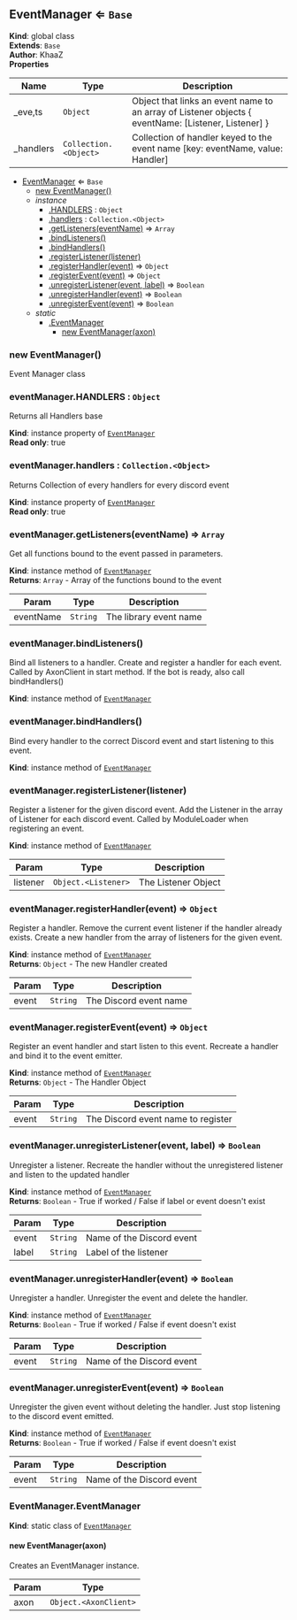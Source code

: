 <a name="EventManager"></a>

## EventManager ⇐ <code>Base</code>
**Kind**: global class  
**Extends**: <code>Base</code>  
**Author**: KhaaZ  
**Properties**

| Name | Type | Description |
| --- | --- | --- |
| _eve,ts | <code>Object</code> | Object that links an event name to an array of Listener objects { eventName: [Listener, Listener] } |
| _handlers | <code>Collection.&lt;Object&gt;</code> | Collection of handler keyed to the event name [key: eventName, value: Handler] |


* [EventManager](#EventManager) ⇐ <code>Base</code>
    * [new EventManager()](#new_EventManager_new)
    * _instance_
        * [.HANDLERS](#EventManager+HANDLERS) : <code>Object</code>
        * [.handlers](#EventManager+handlers) : <code>Collection.&lt;Object&gt;</code>
        * [.getListeners(eventName)](#EventManager+getListeners) ⇒ <code>Array</code>
        * [.bindListeners()](#EventManager+bindListeners)
        * [.bindHandlers()](#EventManager+bindHandlers)
        * [.registerListener(listener)](#EventManager+registerListener)
        * [.registerHandler(event)](#EventManager+registerHandler) ⇒ <code>Object</code>
        * [.registerEvent(event)](#EventManager+registerEvent) ⇒ <code>Object</code>
        * [.unregisterListener(event, label)](#EventManager+unregisterListener) ⇒ <code>Boolean</code>
        * [.unregisterHandler(event)](#EventManager+unregisterHandler) ⇒ <code>Boolean</code>
        * [.unregisterEvent(event)](#EventManager+unregisterEvent) ⇒ <code>Boolean</code>
    * _static_
        * [.EventManager](#EventManager.EventManager)
            * [new EventManager(axon)](#new_EventManager.EventManager_new)

<a name="new_EventManager_new"></a>

### new EventManager()
Event Manager class

<a name="EventManager+HANDLERS"></a>

### eventManager.HANDLERS : <code>Object</code>
Returns all Handlers base

**Kind**: instance property of [<code>EventManager</code>](#EventManager)  
**Read only**: true  
<a name="EventManager+handlers"></a>

### eventManager.handlers : <code>Collection.&lt;Object&gt;</code>
Returns Collection of every handlers for every discord event

**Kind**: instance property of [<code>EventManager</code>](#EventManager)  
**Read only**: true  
<a name="EventManager+getListeners"></a>

### eventManager.getListeners(eventName) ⇒ <code>Array</code>
Get all functions bound to the event passed in parameters.

**Kind**: instance method of [<code>EventManager</code>](#EventManager)  
**Returns**: <code>Array</code> - Array of the functions bound to the event  

| Param | Type | Description |
| --- | --- | --- |
| eventName | <code>String</code> | The library event name |

<a name="EventManager+bindListeners"></a>

### eventManager.bindListeners()
Bind all listeners to a handler.
Create and register a handler for each event.
Called by AxonClient in start method.
If the bot is ready, also call bindHandlers()

**Kind**: instance method of [<code>EventManager</code>](#EventManager)  
<a name="EventManager+bindHandlers"></a>

### eventManager.bindHandlers()
Bind every handler to the correct Discord event and start listening to this event.

**Kind**: instance method of [<code>EventManager</code>](#EventManager)  
<a name="EventManager+registerListener"></a>

### eventManager.registerListener(listener)
Register a listener for the given discord event.
Add the Listener in the array of Listener for each discord event.
Called by ModuleLoader when registering an event.

**Kind**: instance method of [<code>EventManager</code>](#EventManager)  

| Param | Type | Description |
| --- | --- | --- |
| listener | <code>Object.&lt;Listener&gt;</code> | The Listener Object |

<a name="EventManager+registerHandler"></a>

### eventManager.registerHandler(event) ⇒ <code>Object</code>
Register a handler.
Remove the current event listener if the handler already exists.
Create a new handler from the array of listeners for the given event.

**Kind**: instance method of [<code>EventManager</code>](#EventManager)  
**Returns**: <code>Object</code> - The new Handler created  

| Param | Type | Description |
| --- | --- | --- |
| event | <code>String</code> | The Discord event name |

<a name="EventManager+registerEvent"></a>

### eventManager.registerEvent(event) ⇒ <code>Object</code>
Register an event handler and start listen to this event.
Recreate a handler and bind it to the event emitter.

**Kind**: instance method of [<code>EventManager</code>](#EventManager)  
**Returns**: <code>Object</code> - The Handler Object  

| Param | Type | Description |
| --- | --- | --- |
| event | <code>String</code> | The Discord event name to register |

<a name="EventManager+unregisterListener"></a>

### eventManager.unregisterListener(event, label) ⇒ <code>Boolean</code>
Unregister a listener.
Recreate the handler without the unregistered listener and listen to the updated handler

**Kind**: instance method of [<code>EventManager</code>](#EventManager)  
**Returns**: <code>Boolean</code> - True if worked / False if label or event doesn't exist  

| Param | Type | Description |
| --- | --- | --- |
| event | <code>String</code> | Name of the Discord event |
| label | <code>String</code> | Label of the listener |

<a name="EventManager+unregisterHandler"></a>

### eventManager.unregisterHandler(event) ⇒ <code>Boolean</code>
Unregister a handler. Unregister the event and delete the handler.

**Kind**: instance method of [<code>EventManager</code>](#EventManager)  
**Returns**: <code>Boolean</code> - True if worked / False if event doesn't exist  

| Param | Type | Description |
| --- | --- | --- |
| event | <code>String</code> | Name of the Discord event |

<a name="EventManager+unregisterEvent"></a>

### eventManager.unregisterEvent(event) ⇒ <code>Boolean</code>
Unregister the given event without deleting the handler.
Just stop listening to the discord event emitted.

**Kind**: instance method of [<code>EventManager</code>](#EventManager)  
**Returns**: <code>Boolean</code> - True if worked / False if event doesn't exist  

| Param | Type | Description |
| --- | --- | --- |
| event | <code>String</code> | Name of the Discord event |

<a name="EventManager.EventManager"></a>

### EventManager.EventManager
**Kind**: static class of [<code>EventManager</code>](#EventManager)  
<a name="new_EventManager.EventManager_new"></a>

#### new EventManager(axon)
Creates an EventManager instance.


| Param | Type |
| --- | --- |
| axon | <code>Object.&lt;AxonClient&gt;</code> | 

